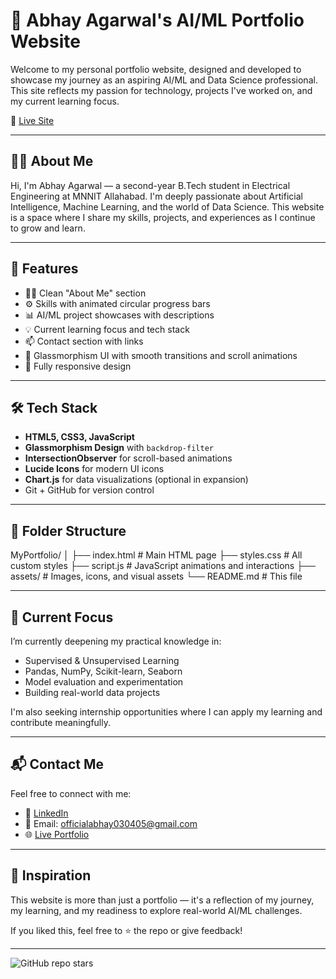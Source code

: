 # 💼 Abhay Agarwal's AI/ML Portfolio Website

Welcome to my personal portfolio website, designed and developed to showcase my journey as an aspiring AI/ML and Data Science professional. This site reflects my passion for technology, projects I've worked on, and my current learning focus.

🔗 [Live Site](https://abhay030405.github.io/MyPortfolio/)

---

## 👨‍💻 About Me

Hi, I'm Abhay Agarwal — a second-year B.Tech student in Electrical Engineering at MNNIT Allahabad. I'm deeply passionate about Artificial Intelligence, Machine Learning, and the world of Data Science. This website is a space where I share my skills, projects, and experiences as I continue to grow and learn.

---

## 🚀 Features

- 👨‍🎓 Clean "About Me" section
- ⚙️ Skills with animated circular progress bars
- 📊 AI/ML project showcases with descriptions
- 💡 Current learning focus and tech stack
- 📫 Contact section with links
- 🧊 Glassmorphism UI with smooth transitions and scroll animations
- 📱 Fully responsive design

---

## 🛠️ Tech Stack

- **HTML5, CSS3, JavaScript**
- **Glassmorphism Design** with `backdrop-filter`
- **IntersectionObserver** for scroll-based animations
- **Lucide Icons** for modern UI icons
- **Chart.js** for data visualizations (optional in expansion)
- Git + GitHub for version control

---

## 📂 Folder Structure

MyPortfolio/
│
├── index.html # Main HTML page
├── styles.css # All custom styles
├── script.js # JavaScript animations and interactions
├── assets/ # Images, icons, and visual assets
└── README.md # This file

---

## 📌 Current Focus

I’m currently deepening my practical knowledge in:
- Supervised & Unsupervised Learning
- Pandas, NumPy, Scikit-learn, Seaborn
- Model evaluation and experimentation
- Building real-world data projects

I'm also seeking internship opportunities where I can apply my learning and contribute meaningfully.

---

## 📬 Contact Me

Feel free to connect with me:

- 💼 [LinkedIn](https://www.linkedin.com/in/abhay030405/)
- 📧 Email: officialabhay030405@gmail.com
- 🌐 [Live Portfolio](https://abhay030405.github.io/MyPortfolio/)

---

## 🧠 Inspiration

This website is more than just a portfolio — it's a reflection of my journey, my learning, and my readiness to explore real-world AI/ML challenges.

If you liked this, feel free to ⭐ the repo or give feedback!

---

![GitHub repo stars](https://img.shields.io/github/stars/Abhay030405/MyPortfolio?style=social)
